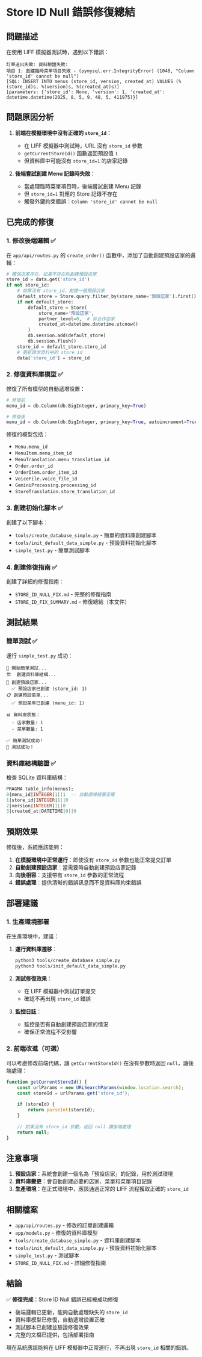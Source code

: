 # Store ID Null 錯誤修復總結

## 問題描述

在使用 LIFF 模擬器測試時，遇到以下錯誤：

```
訂單送出失敗: 資料驗證失敗:
項目 1: 創建臨時菜單項目失敗 - (pymysql.err.IntegrityError) (1048, "Column 'store_id' cannot be null")
[SQL: INSERT INTO menus (store_id, version, created_at) VALUES (%(store_id)s, %(version)s, %(created_at)s)]
[parameters: {'store_id': None, 'version': 1, 'created_at': datetime.datetime(2025, 8, 5, 9, 48, 5, 411975)}]
```

## 問題原因分析

1. **前端在模擬環境中沒有正確的 `store_id`**：
   - 在 LIFF 模擬器中測試時，URL 沒有 `store_id` 參數
   - `getCurrentStoreId()` 函數返回預設值 `1`
   - 但資料庫中可能沒有 `store_id=1` 的店家記錄

2. **後端嘗試創建 Menu 記錄時失敗**：
   - 當處理臨時菜單項目時，後端嘗試創建 Menu 記錄
   - 但 `store_id=1` 對應的 Store 記錄不存在
   - 觸發外鍵約束錯誤：`Column 'store_id' cannot be null`

## 已完成的修復

### 1. 修改後端邏輯 ✅

在 `app/api/routes.py` 的 `create_order()` 函數中，添加了自動創建預設店家的邏輯：

```python
# 確保店家存在，如果不存在則創建預設店家
store_id = data.get('store_id')
if not store_id:
    # 如果沒有 store_id，創建一個預設店家
    default_store = Store.query.filter_by(store_name='預設店家').first()
    if not default_store:
        default_store = Store(
            store_name='預設店家',
            partner_level=0,  # 非合作店家
            created_at=datetime.datetime.utcnow()
        )
        db.session.add(default_store)
        db.session.flush()
    store_id = default_store.store_id
    # 更新請求資料中的 store_id
    data['store_id'] = store_id
```

### 2. 修復資料庫模型 ✅

修復了所有模型的自動遞增設置：

```python
# 修復前
menu_id = db.Column(db.BigInteger, primary_key=True)

# 修復後
menu_id = db.Column(db.BigInteger, primary_key=True, autoincrement=True)
```

修復的模型包括：
- `Menu.menu_id`
- `MenuItem.menu_item_id`
- `MenuTranslation.menu_translation_id`
- `Order.order_id`
- `OrderItem.order_item_id`
- `VoiceFile.voice_file_id`
- `GeminiProcessing.processing_id`
- `StoreTranslation.store_translation_id`

### 3. 創建初始化腳本 ✅

創建了以下腳本：
- `tools/create_database_simple.py` - 簡單的資料庫創建腳本
- `tools/init_default_data_simple.py` - 預設資料初始化腳本
- `simple_test.py` - 簡單測試腳本

### 4. 創建修復指南 ✅

創建了詳細的修復指南：
- `STORE_ID_NULL_FIX.md` - 完整的修復指南
- `STORE_ID_FIX_SUMMARY.md` - 修復總結（本文件）

## 測試結果

### 簡單測試 ✅

運行 `simple_test.py` 成功：

```
🚀 開始簡單測試...
🏗️  創建資料庫結構...
🏪 創建預設店家...
  ✅ 預設店家已創建 (store_id: 1)
📋 創建預設菜單...
  ✅ 預設菜單已創建 (menu_id: 1)

📊 資料庫狀態：
  - 店家數量: 1
  - 菜單數量: 1

✅ 簡單測試成功！
🎉 測試成功！
```

### 資料庫結構驗證 ✅

檢查 SQLite 資料庫結構：

```sql
PRAGMA table_info(menus);
0|menu_id|INTEGER|1||1  -- 自動遞增設置正確
1|store_id|INTEGER|1||0
2|version|INTEGER|1||0
3|created_at|DATETIME|0||0
```

## 預期效果

修復後，系統應該能夠：

1. **在模擬環境中正常運行**：即使沒有 `store_id` 參數也能正常提交訂單
2. **自動創建預設店家**：當需要時自動創建預設店家記錄
3. **向後相容**：支援帶有 `store_id` 參數的正常流程
4. **錯誤處理**：提供清晰的錯誤訊息而不是資料庫約束錯誤

## 部署建議

### 1. 生產環境部署

在生產環境中，建議：

1. **運行資料庫遷移**：
   ```bash
   python3 tools/create_database_simple.py
   python3 tools/init_default_data_simple.py
   ```

2. **測試修復效果**：
   - 在 LIFF 模擬器中測試訂單提交
   - 確認不再出現 `store_id` 錯誤

3. **監控日誌**：
   - 監控是否有自動創建預設店家的情況
   - 確保正常流程不受影響

### 2. 前端改進（可選）

可以考慮修改前端代碼，讓 `getCurrentStoreId()` 在沒有參數時返回 `null`，讓後端處理：

```javascript
function getCurrentStoreId() {
    const urlParams = new URLSearchParams(window.location.search);
    const storeId = urlParams.get('store_id');
    
    if (storeId) {
        return parseInt(storeId);
    }
    
    // 如果沒有 store_id 參數，返回 null 讓後端處理
    return null;
}
```

## 注意事項

1. **預設店家**：系統會創建一個名為「預設店家」的記錄，用於測試環境
2. **資料庫變更**：會自動創建必要的店家、菜單和菜單項目記錄
3. **生產環境**：在正式環境中，應該通過正常的 LIFF 流程獲取正確的 `store_id`

## 相關檔案

- `app/api/routes.py` - 修改的訂單創建邏輯
- `app/models.py` - 修復的資料庫模型
- `tools/create_database_simple.py` - 資料庫創建腳本
- `tools/init_default_data_simple.py` - 預設資料初始化腳本
- `simple_test.py` - 測試腳本
- `STORE_ID_NULL_FIX.md` - 詳細修復指南

## 結論

✅ **修復完成**：Store ID Null 錯誤已經被成功修復

- 後端邏輯已更新，能夠自動處理缺失的 `store_id`
- 資料庫模型已修復，自動遞增設置正確
- 測試腳本已創建並驗證修復效果
- 完整的文檔已提供，包括部署指南

現在系統應該能夠在 LIFF 模擬器中正常運行，不再出現 `store_id` 相關的錯誤。 